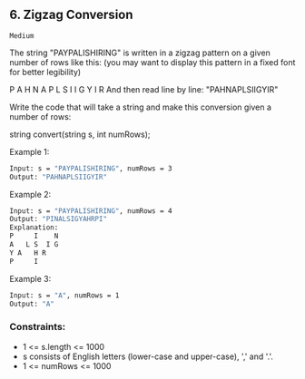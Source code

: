 ## 6. Zigzag Conversion
`Medium`

The string "PAYPALISHIRING" is written in a zigzag pattern on a given number of rows like this: (you may want to display this pattern in a fixed font for better legibility)

P   A   H   N
A P L S I I G
Y   I   R
And then read line by line: "PAHNAPLSIIGYIR"

Write the code that will take a string and make this conversion given a number of rows:

string convert(string s, int numRows);
 

Example 1:
```sh
Input: s = "PAYPALISHIRING", numRows = 3
Output: "PAHNAPLSIIGYIR"
```

Example 2:
```sh
Input: s = "PAYPALISHIRING", numRows = 4
Output: "PINALSIGYAHRPI"
Explanation:
P     I    N
A   L S  I G
Y A   H R
P     I
```

Example 3:
```sh
Input: s = "A", numRows = 1
Output: "A"
```

### Constraints:

- 1 <= s.length <= 1000
- s consists of English letters (lower-case and upper-case), ',' and '.'.
- 1 <= numRows <= 1000
